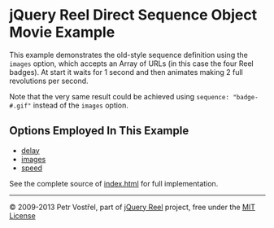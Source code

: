 jQuery Reel Direct Sequence Object Movie Example
================================================

This example demonstrates the old-style sequence definition using the
`images` option, which accepts an Array of URLs (in this case the four
Reel badges). At start it waits for 1 second and then animates making
2 full revolutions per second.

Note that the very same result could be achieved using
`sequence: "badge-#.gif"` instead of the `images` option.


Options Employed In This Example
--------------------------------

- [delay](http://jquery.vostrel.net/reel#delay)
- [images](http://jquery.vostrel.net/reel#images)
- [speed](http://jquery.vostrel.net/reel#speed)

See the complete source of [index.html](index.html) for full
implementation.


---
&copy; 2009-2013 Petr Vostřel, part of [jQuery Reel][reel] project, free under the [MIT License][license]



[reel]:http://jquery.vostrel.net/reel
[license]:https://raw.github.com/pisi/Reel/master/LICENSE.txt
